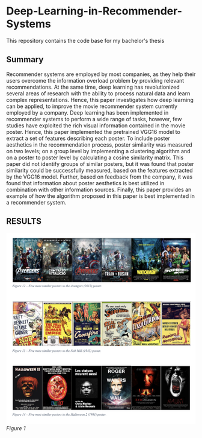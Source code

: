 # Deep-Learning-in-Recommender-Systems


This repository contains the code base for my bachelor's thesis


## Summary
Recommender systems are employed by most companies, as they help their users overcome the information overload problem by providing relevant recommendations. 
At the same time, deep learning has revolutionized several areas of research with the ability to process natural data and learn complex representations. Hence, 
this paper investigates how deep learning can be applied, to improve the movie recommender system currently employed by a company. Deep learning has been implemented in 
recommender systems to perform a wide range of tasks, however, few studies have exploited the rich visual information contained in the movie poster. Hence, this paper
implemented the pretrained VGG16 model to extract a set of features describing each poster. To
include poster aesthetics in the recommendation process, poster similarity was measured on two
levels; on a group level by implementing a clustering algorithm and on a poster to poster level by
calculating a cosine similarity matrix. This paper did not identify groups of similar posters, but it
was found that poster similarity could be successfully measured, based on the features extracted by
the VGG16 model. Further, based on feedback from the company, it was found that information
about poster aesthetics is best utilized in combination with other information sources. Finally, this
paper provides an example of how the algorithm proposed in this paper is best implemented in a recommender system.



## RESULTS

![Figure 1](https://github.com/MadsBirch/Deep-Learning-in-Recommender-Systems/blob/master/similar_posters.png?raw=true) <br />
*Figure 1*
